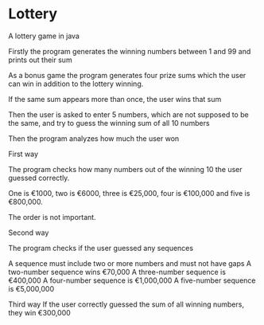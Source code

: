 # Lottery

 A lottery game in java
 
 Firstly the program generates the winning numbers between 1 and 99 and prints out their sum

 As a bonus game the program generates four prize sums which the user can win in addition to the lottery winning.
 
 If the same sum appears more than once, the user wins that sum
 
 Then the user is asked to enter 5 numbers, which are not supposed to be the same, and try to guess the winning sum of all 10 numbers
 
 Then the program analyzes how much the user won
 
 First way
 
 The program checks how many numbers out of the winning 10 the user guessed correctly.
 
 One is €1000, two is €6000, three is €25,000, four is €100,000 and five is €800,000.
 
 The order is not important.
 
 Second way
 
 The program checks if the user guessed any sequences
 
 A sequence must include two or more numbers and must not have gaps
 A two-number sequence wins €70,000
 A three-number sequence is €400,000
 A four-number sequence is €1,000,000
 A five-number sequence is €5,000,000
 
 Third way
 If the user correctly guessed the sum of all winning numbers, they win €300,000
